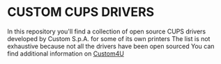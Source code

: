 # CUSTOM CUPS DRIVERS
In this repository you'll find a collection of open source CUPS drivers developed by Custom S.p.A. for some of its own printers
The list is not exhaustive because not all the drivers have been open sourced
You can find additional information on [Custom4U](https://www.custom4u.it)
